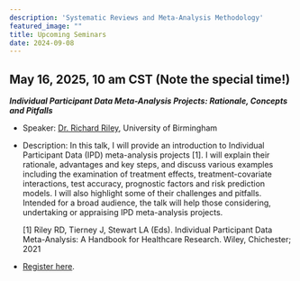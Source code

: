 ```yaml
---
description: 'Systematic Reviews and Meta-Analysis Methodology'
featured_image: ""
title: Upcoming Seminars
date: 2024-09-08
---
```


## May 16, 2025, 10 am CST (Note the special time!)

***Individual Participant Data Meta-Analysis Projects: Rationale, Concepts and Pitfalls***

- Speaker: [Dr. Richard Riley](https://www.birmingham.ac.uk/staff/profiles/applied-health/riley-richard), University of Birmingham

- Description: In this talk, I will provide an introduction to Individual Participant Data (IPD) meta-analysis projects [1]. I will explain their rationale, advantages and key steps, and discuss various examples including the examination of treatment effects, treatment-covariate interactions, test accuracy, prognostic factors and risk prediction models. I will also highlight some of their challenges and pitfalls. Intended for a broad audience, the talk will help those considering, undertaking or appraising IPD meta-analysis projects.

    [1] Riley RD, Tierney J, Stewart LA (Eds). Individual Participant Data Meta-Analysis: A Handbook for Healthcare Research. Wiley, Chichester; 2021 

-  [Register here](https://us06web.zoom.us/meeting/register/tZIldOuorzwiGNAnEoedUXskxj2maT3GbmBH#/registration).
